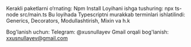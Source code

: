 Kerakli paketlarni o‘rnating:
Npm Install
Loyihani ishga tushuring: npx ts-node src/main.ts
Bu loyihada Typescriptni murakkab terminlari ishlatilindi: Generics, Decorators, Modullashtirish, Mixin va h.k

Bog'lanish uchun: Telegram: @xusnullayev
Gmail orqali bog'lanish: xxusnullayev@gmail.com

